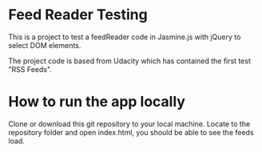 # Feed Reader Testing

This is a project to test a feedReader code in Jasmine.js with jQuery to select DOM elements.

The project code is based from Udacity which has contained the first test "RSS Feeds".

# How to run the app locally

Clone or download this git repository to your local machine. Locate to the repository folder and open index.html, you should be able to see the feeds load.

